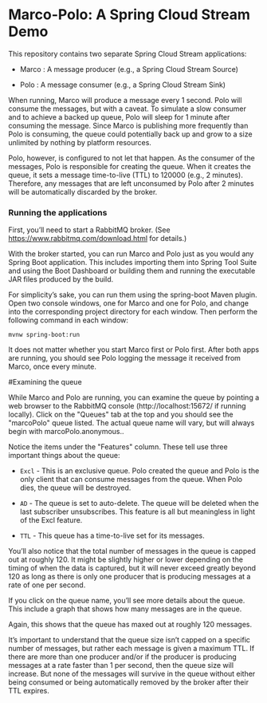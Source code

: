 # Marco-Polo: A Spring Cloud Stream Demo

This repository contains two separate Spring Cloud Stream applications:

* Marco : A message producer (e.g., a Spring Cloud Stream Source)

* Polo : A message consumer (e.g., a Spring Cloud Stream Sink)

When running, Marco will produce a message every 1 second. Polo will consume the messages, but with a caveat. To simulate a slow consumer and to achieve a backed up queue, Polo will sleep for 1 minute after consuming the message. Since Marco is publishing more frequently than Polo is consuming, the queue could potentially back up and grow to a size unlimited by nothing by platform resources.

Polo, however, is configured to not let that happen. As the consumer of the messages, Polo is responsible for creating the queue. When it creates the queue, it sets a message time-to-live (TTL) to 120000 (e.g., 2 minutes). Therefore, any messages that are left unconsumed by Polo after 2 minutes will be automatically discarded by the broker.

### Running the applications

First, you’ll need to start a RabbitMQ broker. (See https://www.rabbitmq.com/download.html for details.)

With the broker started, you can run Marco and Polo just as you would any Spring Boot application. This includes importing them into Spring Tool Suite and using the Boot Dashboard or building them and running the executable JAR files produced by the build.

For simplicity’s sake, you can run them using the spring-boot Maven plugin. Open two console windows, one for Marco and one for Polo, and change into the corresponding project directory for each window. Then perform the following command in each window:

`mvnw spring-boot:run`

It does not matter whether you start Marco first or Polo first. After both apps are running, you should see Polo logging the message it received from Marco, once every minute.

#Examining the queue

While Marco and Polo are running, you can examine the queue by pointing a web browser to the RabbitMQ console (http://localhost:15672/ if running locally). Click on the "Queues" tab at the top and you should see the "marcoPolo" queue listed. The actual queue name will vary, but will always begin with marcoPolo.anonymous..



Notice the items under the "Features" column. These tell use three important things about the queue:

 * `Excl` - This is an exclusive queue. Polo created the queue and Polo is the only client that can consume messages from the queue. When Polo dies, the queue will be destroyed.

 * `AD` - The queue is set to auto-delete. The queue will be deleted when the last subscriber unsubscribes. This feature is all but meaningless in light of the Excl feature.

 * `TTL` - This queue has a time-to-live set for its messages.

You’ll also notice that the total number of messages in the queue is capped out at roughly 120. It might be slightly higher or lower depending on the timing of when the data is captured, but it will never exceed greatly beyond 120 as long as there is only one producer that is producing messages at a rate of one per second.

If you click on the queue name, you’ll see more details about the queue. This include a graph that shows how many messages are in the queue.



Again, this shows that the queue has maxed out at roughly 120 messages.

It’s important to understand that the queue size isn’t capped on a specific number of messages, but rather each message is given a maximum TTL. If there are more than one producer and/or if the producer is producing messages at a rate faster than 1 per second, then the queue size will increase. But none of the messages will survive in the queue without either being consumed or being automatically removed by the broker after their TTL expires.


